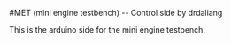#MET (mini engine testbench) -- Control side
by drdaliang

This is the arduino side for the mini engine testbench.
